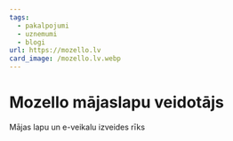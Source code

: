 ```yaml
---
tags:
  - pakalpojumi
  - uznemumi
  - blogi
url: https://mozello.lv
card_image: /mozello.lv.webp
---
```


# Mozello mājaslapu veidotājs

Mājas lapu un e-veikalu izveides rīks
